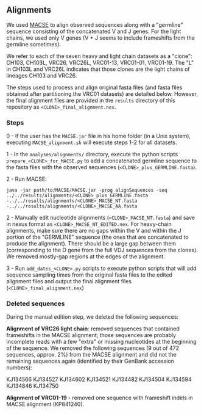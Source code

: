 ## Alignments ##

We used [MACSE](http://bioweb.supagro.inra.fr/macse/) to align observed sequences along with a "germline" sequence consisting of the concatenated V and J genes. For the light chains, we used only V genes (V + J seems to include frameshifts from the germline sometimes).

We refer to each of the seven heavy and light chain datasets as a "clone": CH103, CH103L, VRC26, VRC26L, VRC01-13, VRC01-01, VRC01-19. The "L" in CH103L and VRC26L indicates that those clones are the light chains of lineages CH103 and VRC26.

The steps used to process and align original fasta files (and fasta files obtained after partitioning the VRC01 datasets) are detailed below. However, the final alignment files are provided in the ```results``` directory of this repository as ```<CLONE>_final_alignment.nex```. 

### Steps ###
0 - If the user has the ```MACSE.jar``` file in his home folder (in a Unix system), executing ```MACSE_alignment.sh``` will execute steps 1-2 for all datasets.

1 -  In the ```analyses/alignments/``` directory, execute the python scripts ```prepare_<CLONE>_for_MACSE.py``` to add a concatenated germline sequence to the fasta files with the observed sequences (```<CLONE>_plus_GERMLINE.fasta```). 

2 - Run MACSE: 

```java -jar path/to/MACSE/MACSE.jar -prog alignSequences -seq ../../results/alignments/<CLONE>_plus_GERMLINE.fasta -../../results/alignments/<CLONE>_MACSE_NT.fasta -../../results/alignments/<CLONE>_MACSE_AA.fasta```

2 - Manually edit nucleotide alignments (```<CLONE>_MACSE_NT.fasta```) and save in nexus format as ```<CLONE>_MACSE_NT_EDITED.nex```. For heavy-chain alignments, make sure there are no gaps within the V and within the J portion of the "GERMLINE" sequence (the ones that are concatenated to produce the alignment). There should be a large gap between them (corresponding to the D gene from the full VDJ sequences from the clones). We removed mostly-gap regions at the edges of the alignment.

3 - Run ```add_dates_<CLONE>.py``` scripts to execute python scripts that will add sequence sampling times from the original fasta files to the edited alignment files and output the final alignment files (```<CLONE>_final_alignment.nex```)

### Deleted sequences ###

During the manual edition step, we deleted the following sequences:

**Alignment of VRC26 light chain**: removed sequences that contained frameshifts in the MACSE alignment; those sequences are probably incomplete reads with a few "extra" or missing nucleotides at the beginning of the sequence. We removed the following sequences (9 out of 472 sequences, approx. 2%) from the MACSE alignment and did not the remaining sequences again (identified by their GenBank accession numbers):

KJ134566
KJ134527
KJ134602
KJ134521
KJ134482
KJ134504
KJ134594
KJ134846
KJ134750

**Alignment of VRC01-19** - removed one sequence with frameshift indels in MACSE alignment (KP841240).
